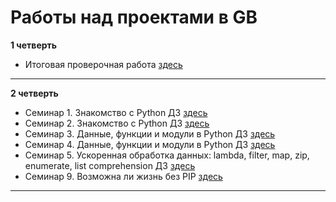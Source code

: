Работы над проектами в GB
=========================

**1 четверть**

- Итоговая проверочная работа [здесь](Lesson%201)
_______________________________________________

**2 четверть**

- Семинар 1. Знакомство с Python ДЗ [здесь](Lesson%202)
- Семинар 2. Знакомство с Python ДЗ [здесь](Lesson%203)
- Семинар 3. Данные, функции и модули в Python ДЗ [здесь](Lesson%204)
- Семинар 4. Данные, функции и модули в Python ДЗ [здесь](Lesson%205)
- Семинар 5. Ускоренная обработка данных: lambda, filter, map, zip, enumerate, list comprehension ДЗ [здесь](Lesson%206)
- Семинар 9. Возможна ли жизнь без PIP [здесь](Lesson%208)
_________________
